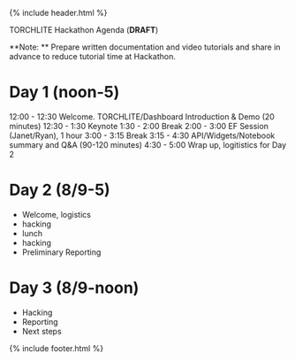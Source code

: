 {% include header.html %}

TORCHLITE Hackathon Agenda (**DRAFT**)

**Note: ** Prepare written documentation and video tutorials and share in advance to reduce tutorial time at Hackathon. 

# Day 1 (noon-5)

12:00 - 12:30 Welcome. TORCHLITE/Dashboard Introduction & Demo  (20 minutes)
12:30 - 1:30 Keynote 
1:30  - 2:00 Break
2:00 - 3:00 EF Session (Janet/Ryan), 1 hour
3:00 - 3:15 Break 
3:15 - 4:30 API/Widgets/Notebook summary and Q&A (90-120 minutes)
4:30 - 5:00 Wrap up, logitistics for Day 2 


# Day 2 (8/9-5)

- Welcome, logistics
- hacking
- lunch
- hacking
- Preliminary Reporting 

# Day 3 (8/9-noon)

- Hacking
- Reporting
- Next steps

{% include footer.html %}
